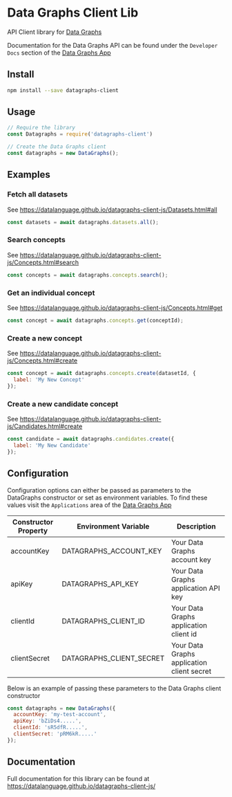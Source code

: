 # Data Graphs Client Lib #

API Client library for [Data Graphs](https://datagraphs.com)

Documentation for the Data Graphs API can be found under the `Developer Docs` section of the [Data Graphs App](https://app.datagraphs.io)

## Install

```sh
npm install --save datagraphs-client
```

## Usage

```js
// Require the library
const Datagraphs = require('datagraphs-client')

// Create the Data Graphs client
const datagraphs = new DataGraphs();
```
## Examples

### Fetch all datasets

See https://datalanguage.github.io/datagraphs-client-js/Datasets.html#all
```js
const datasets = await datagraphs.datasets.all();
```

### Search concepts
See https://datalanguage.github.io/datagraphs-client-js/Concepts.html#search
```js
const concepts = await datagraphs.concepts.search();
```

### Get an individual concept
See https://datalanguage.github.io/datagraphs-client-js/Concepts.html#get
```js
const concept = await datagraphs.concepts.get(conceptId);
```

### Create a new concept
See https://datalanguage.github.io/datagraphs-client-js/Concepts.html#create
```js
const concept = await datagraphs.concepts.create(datasetId, {
  label: 'My New Concept'
});
```

### Create a new candidate concept
See https://datalanguage.github.io/datagraphs-client-js/Candidates.html#create
```js
const candidate = await datagraphs.candidates.create({
  label: 'My New Candidate'
});
```

## Configuration

Configuration options can either be passed as parameters to the DataGraphs constructor or set as environment variables. To find these values visit the `Applications` area of the [Data Graphs App](app.datagraphs.io)

| Constructor Property | Environment Variable | Description |
| --- | --- | --- |
| accountKey | DATAGRAPHS_ACCOUNT_KEY | Your Data Graphs account key |
| apiKey | DATAGRAPHS_API_KEY | Your Data Graphs application API key |
| clientId | DATAGRAPHS_CLIENT_ID | Your Data Graphs application client id |
| clientSecret | DATAGRAPHS_CLIENT_SECRET | Your Data Graphs application client secret |

Below is an example of passing these parameters to the Data Graphs client constructor

```js
const datagraphs = new DataGraphs({
  accountKey: 'my-test-account',
  apiKey: 'bZiDs4.....',
  clientId: 'sR5dfR.....',
  clientSecret: 'pRM6kR.....'
});
```

## Documentation

Full documentation for this library can be found at https://datalanguage.github.io/datagraphs-client-js/